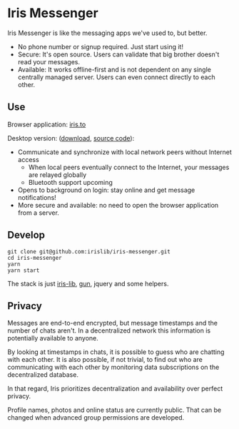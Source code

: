# Iris Messenger
Iris Messenger is like the messaging apps we've used to, but better.
* No phone number or signup required. Just start using it!
* Secure: It's open source. Users can validate that big brother doesn't read your messages.
* Available: It works offline-first and is not dependent on any single centrally managed server. Users can even connect directly to each other.

## Use
Browser application: [iris.to](https://iris.to)

Desktop version: ([download](https://github.com/irislib/iris-electron/releases), [source code](https://github.com/irislib/iris-electron)):
* Communicate and synchronize with local network peers without Internet access
  * When local peers eventually connect to the Internet, your messages are relayed globally
  * Bluetooth support upcoming
* Opens to background on login: stay online and get message notifications!
* More secure and available: no need to open the browser application from a server.

## Develop
```
git clone git@github.com:irislib/iris-messenger.git
cd iris-messenger
yarn
yarn start
```

The stack is just [iris-lib](https://github.com/irislib/iris-lib), [gun](https://github.com/amark/gun), jquery and some helpers.

## Privacy
Messages are end-to-end encrypted, but message timestamps and the number of chats aren't. In a decentralized network this information is potentially available to anyone.

By looking at timestamps in chats, it is possible to guess who are chatting with each other. It is also possible, if not trivial, to find out who are communicating with each other by monitoring data subscriptions on the decentralized database.

In that regard, Iris prioritizes decentralization and availability over perfect privacy.

Profile names, photos and online status are currently public. That can be changed when advanced group permissions are developed.
